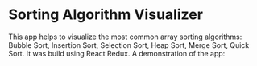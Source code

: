 # Sorting Algorithm Visualizer

This app helps to visualize the most common array sorting algorithms: Bubble Sort, Insertion Sort, Selection Sort, Heap Sort, Merge Sort, Quick Sort. 
It was build using React Redux. A demonstration of the app: 
